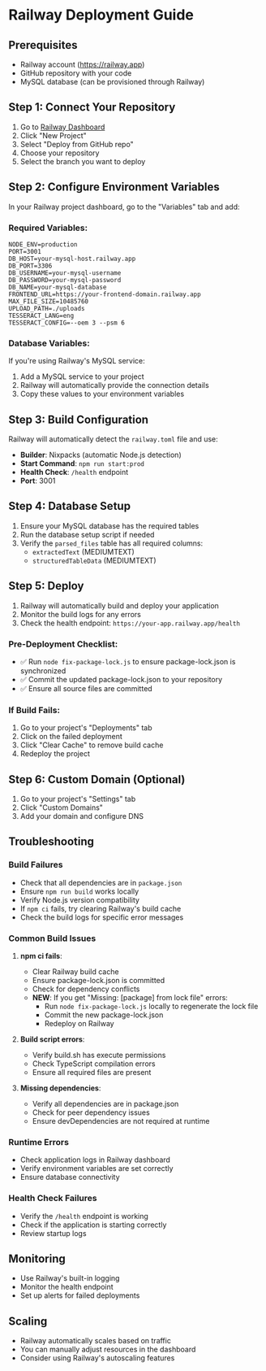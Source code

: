 # Railway Deployment Guide

## Prerequisites
- Railway account (https://railway.app)
- GitHub repository with your code
- MySQL database (can be provisioned through Railway)

## Step 1: Connect Your Repository
1. Go to [Railway Dashboard](https://railway.app/dashboard)
2. Click "New Project"
3. Select "Deploy from GitHub repo"
4. Choose your repository
5. Select the branch you want to deploy

## Step 2: Configure Environment Variables
In your Railway project dashboard, go to the "Variables" tab and add:

### Required Variables:
```
NODE_ENV=production
PORT=3001
DB_HOST=your-mysql-host.railway.app
DB_PORT=3306
DB_USERNAME=your-mysql-username
DB_PASSWORD=your-mysql-password
DB_NAME=your-mysql-database
FRONTEND_URL=https://your-frontend-domain.railway.app
MAX_FILE_SIZE=10485760
UPLOAD_PATH=./uploads
TESSERACT_LANG=eng
TESSERACT_CONFIG=--oem 3 --psm 6
```

### Database Variables:
If you're using Railway's MySQL service:
1. Add a MySQL service to your project
2. Railway will automatically provide the connection details
3. Copy these values to your environment variables

## Step 3: Build Configuration
Railway will automatically detect the `railway.toml` file and use:
- **Builder**: Nixpacks (automatic Node.js detection)
- **Start Command**: `npm run start:prod`
- **Health Check**: `/health` endpoint
- **Port**: 3001

## Step 4: Database Setup
1. Ensure your MySQL database has the required tables
2. Run the database setup script if needed
3. Verify the `parsed_files` table has all required columns:
   - `extractedText` (MEDIUMTEXT)
   - `structuredTableData` (MEDIUMTEXT)

## Step 5: Deploy
1. Railway will automatically build and deploy your application
2. Monitor the build logs for any errors
3. Check the health endpoint: `https://your-app.railway.app/health`

### Pre-Deployment Checklist:
- ✅ Run `node fix-package-lock.js` to ensure package-lock.json is synchronized
- ✅ Commit the updated package-lock.json to your repository
- ✅ Ensure all source files are committed

### If Build Fails:
1. Go to your project's "Deployments" tab
2. Click on the failed deployment
3. Click "Clear Cache" to remove build cache
4. Redeploy the project

## Step 6: Custom Domain (Optional)
1. Go to your project's "Settings" tab
2. Click "Custom Domains"
3. Add your domain and configure DNS

## Troubleshooting

### Build Failures
- Check that all dependencies are in `package.json`
- Ensure `npm run build` works locally
- Verify Node.js version compatibility
- If `npm ci` fails, try clearing Railway's build cache
- Check the build logs for specific error messages

### Common Build Issues
1. **npm ci fails**: 
   - Clear Railway build cache
   - Ensure package-lock.json is committed
   - Check for dependency conflicts
   - **NEW**: If you get "Missing: [package] from lock file" errors:
     - Run `node fix-package-lock.js` locally to regenerate the lock file
     - Commit the new package-lock.json
     - Redeploy on Railway

2. **Build script errors**:
   - Verify build.sh has execute permissions
   - Check TypeScript compilation errors
   - Ensure all required files are present

3. **Missing dependencies**:
   - Verify all dependencies are in package.json
   - Check for peer dependency issues
   - Ensure devDependencies are not required at runtime

### Runtime Errors
- Check application logs in Railway dashboard
- Verify environment variables are set correctly
- Ensure database connectivity

### Health Check Failures
- Verify the `/health` endpoint is working
- Check if the application is starting correctly
- Review startup logs

## Monitoring
- Use Railway's built-in logging
- Monitor the health endpoint
- Set up alerts for failed deployments

## Scaling
- Railway automatically scales based on traffic
- You can manually adjust resources in the dashboard
- Consider using Railway's autoscaling features
